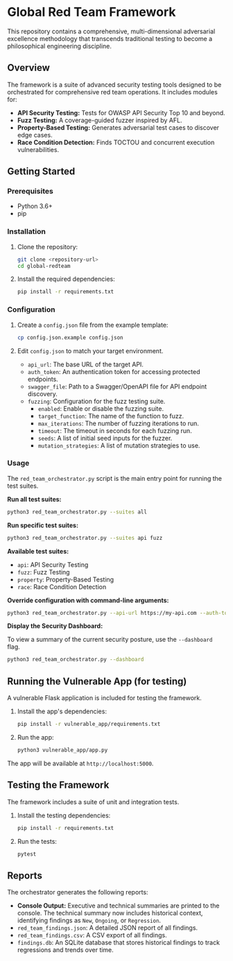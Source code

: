 # Global Red Team Framework

This repository contains a comprehensive, multi-dimensional adversarial excellence methodology that transcends traditional testing to become a philosophical engineering discipline.

## Overview

The framework is a suite of advanced security testing tools designed to be orchestrated for comprehensive red team operations. It includes modules for:

*   **API Security Testing:** Tests for OWASP API Security Top 10 and beyond.
*   **Fuzz Testing:** A coverage-guided fuzzer inspired by AFL.
*   **Property-Based Testing:** Generates adversarial test cases to discover edge cases.
*   **Race Condition Detection:** Finds TOCTOU and concurrent execution vulnerabilities.

## Getting Started

### Prerequisites

*   Python 3.6+
*   pip

### Installation

1.  Clone the repository:
    ```bash
    git clone <repository-url>
    cd global-redteam
    ```

2.  Install the required dependencies:
    ```bash
    pip install -r requirements.txt
    ```

### Configuration

1.  Create a `config.json` file from the example template:
    ```bash
    cp config.json.example config.json
    ```

2.  Edit `config.json` to match your target environment.

    *   `api_url`: The base URL of the target API.
    *   `auth_token`: An authentication token for accessing protected endpoints.
    *   `swagger_file`: Path to a Swagger/OpenAPI file for API endpoint discovery.
    *   `fuzzing`: Configuration for the fuzz testing suite.
        *   `enabled`: Enable or disable the fuzzing suite.
        *   `target_function`: The name of the function to fuzz.
        *   `max_iterations`: The number of fuzzing iterations to run.
        *   `timeout`: The timeout in seconds for each fuzzing run.
        *   `seeds`: A list of initial seed inputs for the fuzzer.
        *   `mutation_strategies`: A list of mutation strategies to use.

### Usage

The `red_team_orchestrator.py` script is the main entry point for running the test suites.

**Run all test suites:**

```bash
python3 red_team_orchestrator.py --suites all
```

**Run specific test suites:**

```bash
python3 red_team_orchestrator.py --suites api fuzz
```

**Available test suites:**

*   `api`: API Security Testing
*   `fuzz`: Fuzz Testing
*   `property`: Property-Based Testing
*   `race`: Race Condition Detection

**Override configuration with command-line arguments:**

```bash
python3 red_team_orchestrator.py --api-url https://my-api.com --auth-token my-secret-token
```

**Display the Security Dashboard:**

To view a summary of the current security posture, use the `--dashboard` flag.

```bash
python3 red_team_orchestrator.py --dashboard
```

## Running the Vulnerable App (for testing)

A vulnerable Flask application is included for testing the framework.

1.  Install the app's dependencies:
    ```bash
    pip install -r vulnerable_app/requirements.txt
    ```

2.  Run the app:
    ```bash
    python3 vulnerable_app/app.py
    ```

The app will be available at `http://localhost:5000`.

## Testing the Framework

The framework includes a suite of unit and integration tests.

1.  Install the testing dependencies:
    ```bash
    pip install -r requirements.txt
    ```

2.  Run the tests:
    ```bash
    pytest
    ```

## Reports

The orchestrator generates the following reports:

*   **Console Output:** Executive and technical summaries are printed to the console. The technical summary now includes historical context, identifying findings as `New`, `Ongoing`, or `Regression`.
*   `red_team_findings.json`: A detailed JSON report of all findings.
*   `red_team_findings.csv`: A CSV export of all findings.
*   `findings.db`: An SQLite database that stores historical findings to track regressions and trends over time.
